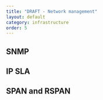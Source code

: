 ```yaml
---
title: "DRAFT - Network management"
layout: default
category: infrastructure
order: 5
---
```


## SNMP

## IP SLA

## SPAN and RSPAN